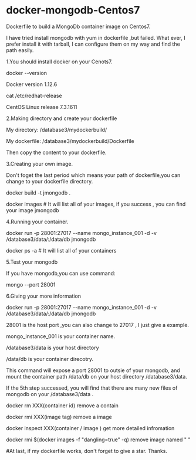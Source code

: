 # docker-mongodb-Centos7
Dockerfile to build a MongoDb container image on Centos7.

I have tried install mongodb with yum in dockerfile ,but failed. What ever, I prefer install it with tarball, I can configure them on my way and find the path easily.

1.You should install docker on your Cenots7.

docker --version

Docker version 1.12.6

cat /etc/redhat-release

CentOS Linux release 7.3.1611 

2.Making directory and create your dockerfile

My directory:  /database3/mydockerbuild/

My dockerfile:  /database3/mydockerbuild/Dockerfile

Then copy the content to your dockerfile.

3.Creating your own image.

Don't foget the last period which means your path of dockerfile,you can change to your dockerfile directory.

docker build -t jmongodb . 

docker images  # It will list all of your images, if you success , you can find your image jmongodb

4.Running your container.

docker run -p 28001:27017 --name mongo_instance_001 -d -v /database3/data/:/data/db jmongodb

docker ps -a  # It will list all of your containers

5.Test your mongodb

If you have mongodb,you can use command:

mongo --port 28001

6.Giving your more information

docker run -p 28001:27017 --name mongo_instance_001 -d -v /database3/data/:/data/db jmongodb

28001 is the host port ,you can also change to 27017 , I just give a example.

mongo_instance_001 is your container name.

/database3/data is your host directory

/data/db is your container direcotry.

This command will expose a port 28001 to outsie of your mongodb, and mount the container path /data/db on your host directory /database3/data.

If the 5th step successed, you will find that there are many new files of mongodb on your /database3/data .

docker rm XXX(container id) remove a contain

docker rmi XXX(image tag)  remove a image

docker inspect XXX(container / image )   get more detailed infromation

docker rmi $(docker images -f "dangling=true" -q)   remove image named " <none>"

#At last, if my dockerfile works, don't forget to give a star. Thanks.
